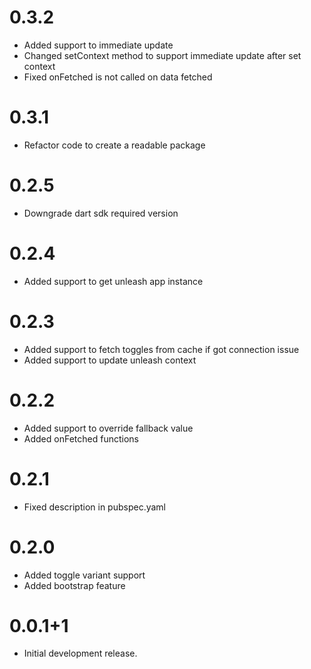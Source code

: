 # 0.3.2
* Added support to immediate update
* Changed setContext method to support immediate update after set context
* Fixed onFetched is not called on data fetched

# 0.3.1
* Refactor code to create a readable package

# 0.2.5
* Downgrade dart sdk required version

# 0.2.4
* Added support to get unleash app instance

# 0.2.3
* Added support to fetch toggles from cache if got connection issue
* Added support to update unleash context

# 0.2.2
* Added support to override fallback value
* Added onFetched functions

# 0.2.1

* Fixed description in pubspec.yaml

# 0.2.0

* Added toggle variant support
* Added bootstrap feature

# 0.0.1+1

* Initial development release.